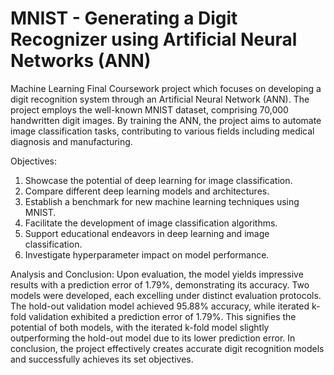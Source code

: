 # MNIST - Generating a Digit Recognizer using Artificial Neural Networks (ANN)
Machine Learning Final Coursework project which focuses on developing a digit recognition system through an Artificial Neural Network (ANN). The project employs the well-known MNIST dataset, comprising 70,000 handwritten digit images. By training the ANN, the project aims to automate image classification tasks, contributing to various fields including medical diagnosis and manufacturing.

Objectives:
1. Showcase the potential of deep learning for image classification.
2. Compare different deep learning models and architectures.
3. Establish a benchmark for new machine learning techniques using MNIST.
4. Facilitate the development of image classification algorithms.
5. Support educational endeavors in deep learning and image classification.
6. Investigate hyperparameter impact on model performance.

Analysis and Conclusion:
Upon evaluation, the model yields impressive results with a prediction error of 1.79%, demonstrating its accuracy. Two models were developed, each excelling under distinct evaluation protocols. The hold-out validation model achieved 95.88% accuracy, while iterated k-fold validation exhibited a prediction error of 1.79%. This signifies the potential of both models, with the iterated k-fold model slightly outperforming the hold-out model due to its lower prediction error. In conclusion, the project effectively creates accurate digit recognition models and successfully achieves its set objectives.
